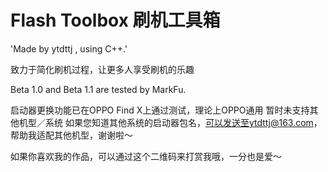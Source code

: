 # Flash Toolbox 刷机工具箱

'Made by ytdttj , using C++.'

致力于简化刷机过程，让更多人享受刷机的乐趣

Beta 1.0 and Beta 1.1 are tested by MarkFu.

启动器更换功能已在OPPO Find X上通过测试，理论上OPPO通用
暂时未支持其他机型／系统
如果您知道其他系统的启动器包名，可以发送至ytdttj@163.com，帮助我适配其他机型，谢谢啦～

如果你喜欢我的作品，可以通过这个二维码来打赏我哦，一分也是爱～
